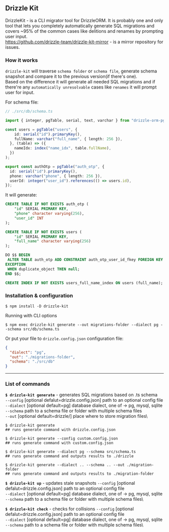 ## Drizzle Kit
DrizzleKit - is a CLI migrator tool for DrizzleORM. It is probably one and only tool that lets you completely automatically generate SQL migrations and covers ~95% of the common cases like delitions and renames by prompting user input.\
https://github.com/drizzle-team/drizzle-kit-mirror - is a mirror repository for issues.

### How it works
`drizzle-kit` will traverse `schema folder` or `schema file`, generate schema snapshot and compare it to the previous version(if there's one).\
 Based on the difference it will generate all needed SQL migrations and if there're any `automatically unresolvable` cases like `renames` it will prompt user for input.

For schema file:
```typescript
// ./src/db/schema.ts

import { integer, pgTable, serial, text, varchar } from "drizzle-orm-pg";

const users = pgTable("users", {
    id: serial("id").primaryKey(),
    fullName: varchar("full_name", { length: 256 }),
  }, (table) => ({
    nameIdx: index("name_idx", table.fullName),
  })
);

export const authOtp = pgTable("auth_otp", {
  id: serial("id").primaryKey(),
  phone: varchar("phone", { length: 256 }),
  userId: integer("user_id").references(() => users.id),
});
```
It will generate:
```SQL
CREATE TABLE IF NOT EXISTS auth_otp (
	"id" SERIAL PRIMARY KEY,
	"phone" character varying(256),
	"user_id" INT
);

CREATE TABLE IF NOT EXISTS users (
	"id" SERIAL PRIMARY KEY,
	"full_name" character varying(256)
);

DO $$ BEGIN
 ALTER TABLE auth_otp ADD CONSTRAINT auth_otp_user_id_fkey FOREIGN KEY ("user_id") REFERENCES users(id);
EXCEPTION
 WHEN duplicate_object THEN null;
END $$;

CREATE INDEX IF NOT EXISTS users_full_name_index ON users (full_name);
```

### Installation & configuration
```shell
$ npm install -D drizzle-kit
```

Running with CLI options
```shell
$ npm exec drizzle-kit generate --out migrations-folder --dialect pg --schema src/db/schema.ts
```

Or put your file to `drizzle.config.json` configuration file:
```json
{
  "dialect": "pg",
  "out": "./migrations-folder",
  "schema": "./src/db"
}
```
---
### List of commands
**`$ drizzle-kit generate`** - generates SQL migrations based on .ts schema\
`--config` [optional defalut=drizzle.config.json] path to an optional config file\
`--dialect` [optional default=pg] database dialect, one of -> pg, mysql, sqlite\
`--schema` path to a schema file or folder with multiple schema files\
`--out` [optional default=drizzle/] place where to store migration files\
```shell
$ drizzle-kit generate 
## runs generate command with drizzle.config.json 

$ drizzle-kit generate --config custom.config.json
## runs generate command with custom.config.json 

$ drizzle-kit generate --dialect pg --schema src/schema.ts
## runs generate command and outputs results to ./drizzle

$ drizzle-kit generate --dialect .. --schema .. --out ./migration-folder
## runs generate command and outputs results to ./migration-folder
```  
**`$ drizzle-kit up`** - updates stale snapshots
`--config` [optional defalut=drizzle.config.json] path to an optional config file\
`--dialect` [optional default=pg] database dialect, one of -> pg, mysql, sqlite\
`--schema` path to a schema file or folder with multiple schema files\

**`$ drizzle-kit check`** - checks for collisions
`--config` [optional defalut=drizzle.config.json] path to an optional config file\
`--dialect` [optional default=pg] database dialect, one of -> pg, mysql, sqlite\
`--schema` path to a schema file or folder with multiple schema files\



